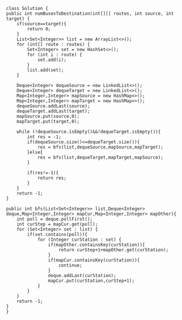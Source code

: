     class Solution {
    public int numBusesToDestination(int[][] routes, int source, int target) {
        if(source==target){
            return 0;
        }
        List<Set<Integer>> list = new ArrayList<>();
        for (int[] route : routes) {
            Set<Integer> set = new HashSet<>();
            for (int i : route) {
                set.add(i);
            }
            list.add(set);
        }

        Deque<Integer> dequeSource = new LinkedList<>();
        Deque<Integer> dequeTarget = new LinkedList<>();
        Map<Integer,Integer> mapSource = new HashMap<>();
        Map<Integer,Integer> mapTarget = new HashMap<>();
        dequeSource.addLast(source);
        dequeTarget.addLast(target);
        mapSource.put(source,0);
        mapTarget.put(target,0);

        while (!dequeSource.isEmpty()&&!dequeTarget.isEmpty()){
            int res = -1;
            if(dequeSource.size()<=dequeTarget.size()){
                res = bfs(list,dequeSource,mapSource,mapTarget);
            }else{
                res = bfs(list,dequeTarget,mapTarget,mapSource);
            }

            if(res!=-1){
                return res;
            }
        }
        return -1;
    }

    public int bfs(List<Set<Integer>> list,Deque<Integer> deque,Map<Integer,Integer> mapCur,Map<Integer,Integer> mapOther){
        int poll = deque.pollFirst();
        int curStep = mapCur.get(poll);
        for (Set<Integer> set : list) {
            if(set.contains(poll)){
                for (Integer curStation : set) {
                    if(mapOther.containsKey(curStation)){
                        return curStep+1+mapOther.get(curStation);
                    }
                    if(mapCur.containsKey(curStation)){
                        continue;
                    }
                    deque.addLast(curStation);
                    mapCur.put(curStation,curStep+1);
                }
            }
        }
        return -1;
    }
    } 
